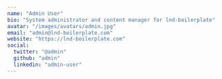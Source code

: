```yaml
---
name: "Admin User"
bio: "System administrator and content manager for lnd-boilerplate"
avatar: "/images/avatars/admin.jpg"
email: "admin@lnd-boilerplate.com"
website: "https://lnd-boilerplate.com"
social:
  twitter: "@admin"
  github: "admin"
  linkedin: "admin-user"
---
```


